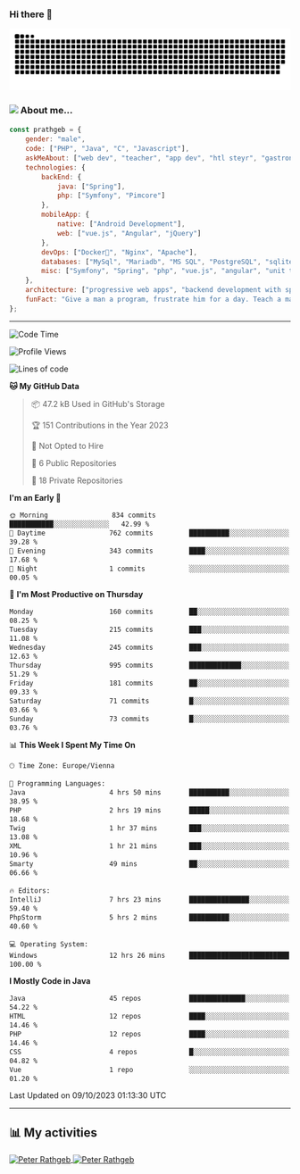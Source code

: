 ### Hi there 👋

<div align="center">
  <img  src="https://github.com/1999AZZAR/1999AZZAR/blob/main/resources/img/grid-snake.svg"
       alt="snake" />
</div>

### <img src="https://media.giphy.com/media/VgCDAzcKvsR6OM0uWg/giphy.gif" width="50"> About me...  

```javascript
const prathgeb = {
    gender: "male",
    code: ["PHP", "Java", "C", "Javascript"],
    askMeAbout: ["web dev", "teacher", "app dev", "htl steyr", "gastronaut"],
    technologies: {
        backEnd: {
            java: ["Spring"],
            php: ["Symfony", "Pimcore"]
        },
        mobileApp: {
            native: ["Android Development"],
            web: ["vue.js", "Angular", "jQuery"]
        },
        devOps: ["Docker🐳", "Nginx", "Apache"],
        databases: ["MySql", "Mariadb", "MS SQL", "PostgreSQL", "sqlite"],
        misc: ["Symfony", "Spring", "php", "vue.js", "angular", "unit testing", "ci/cd using github actions"]
    },
    architecture: ["progressive web apps", "backend development with spring", "backend development with symfony"],
    funFact: "Give a man a program, frustrate him for a day. Teach a man to program, frustrate him for a lifetime."
};
```

---
<!--START_SECTION:waka-->
![Code Time](http://img.shields.io/badge/Code%20Time-365%20hrs%2025%20mins-blue)

![Profile Views](http://img.shields.io/badge/Profile%20Views-0-blue)

![Lines of code](https://img.shields.io/badge/From%20Hello%20World%20I%27ve%20Written-2.5%20million%20lines%20of%20code-blue)

**🐱 My GitHub Data** 

> 📦 47.2 kB Used in GitHub's Storage 
 > 
> 🏆 151 Contributions in the Year 2023
 > 
> 🚫 Not Opted to Hire
 > 
> 📜 6 Public Repositories 
 > 
> 🔑 18 Private Repositories 
 > 
**I'm an Early 🐤** 

```text
🌞 Morning                834 commits         ███████████░░░░░░░░░░░░░░   42.99 % 
🌆 Daytime                762 commits         ██████████░░░░░░░░░░░░░░░   39.28 % 
🌃 Evening                343 commits         ████░░░░░░░░░░░░░░░░░░░░░   17.68 % 
🌙 Night                  1 commits           ░░░░░░░░░░░░░░░░░░░░░░░░░   00.05 % 
```
📅 **I'm Most Productive on Thursday** 

```text
Monday                   160 commits         ██░░░░░░░░░░░░░░░░░░░░░░░   08.25 % 
Tuesday                  215 commits         ███░░░░░░░░░░░░░░░░░░░░░░   11.08 % 
Wednesday                245 commits         ███░░░░░░░░░░░░░░░░░░░░░░   12.63 % 
Thursday                 995 commits         █████████████░░░░░░░░░░░░   51.29 % 
Friday                   181 commits         ██░░░░░░░░░░░░░░░░░░░░░░░   09.33 % 
Saturday                 71 commits          █░░░░░░░░░░░░░░░░░░░░░░░░   03.66 % 
Sunday                   73 commits          █░░░░░░░░░░░░░░░░░░░░░░░░   03.76 % 
```


📊 **This Week I Spent My Time On** 

```text
🕑︎ Time Zone: Europe/Vienna

💬 Programming Languages: 
Java                     4 hrs 50 mins       ██████████░░░░░░░░░░░░░░░   38.95 % 
PHP                      2 hrs 19 mins       █████░░░░░░░░░░░░░░░░░░░░   18.68 % 
Twig                     1 hr 37 mins        ███░░░░░░░░░░░░░░░░░░░░░░   13.08 % 
XML                      1 hr 21 mins        ███░░░░░░░░░░░░░░░░░░░░░░   10.96 % 
Smarty                   49 mins             ██░░░░░░░░░░░░░░░░░░░░░░░   06.66 % 

🔥 Editors: 
IntelliJ                 7 hrs 23 mins       ███████████████░░░░░░░░░░   59.40 % 
PhpStorm                 5 hrs 2 mins        ██████████░░░░░░░░░░░░░░░   40.60 % 

💻 Operating System: 
Windows                  12 hrs 26 mins      █████████████████████████   100.00 % 
```

**I Mostly Code in Java** 

```text
Java                     45 repos            ██████████████░░░░░░░░░░░   54.22 % 
HTML                     12 repos            ████░░░░░░░░░░░░░░░░░░░░░   14.46 % 
PHP                      12 repos            ████░░░░░░░░░░░░░░░░░░░░░   14.46 % 
CSS                      4 repos             █░░░░░░░░░░░░░░░░░░░░░░░░   04.82 % 
Vue                      1 repo              ░░░░░░░░░░░░░░░░░░░░░░░░░   01.20 % 
```




 Last Updated on 09/10/2023 01:13:30 UTC
<!--END_SECTION:waka-->

---
  ## 📊 My activities
  <a href="https://github.com/prathgeb">
    <img width=450 height=170 align="center" alt="Peter Rathgeb" src="https://github-readme-stats.vercel.app/api?username=prathgeb&include_all_commits=true&count_private=true&theme=midnight-purple&show_icons=true&bg_color=0D1117&hide_border=true" />
  </a>
  <a href="https://github.com/prathgeb">
    <img align="center" alt="Peter Rathgeb" src="https://github-readme-stats.vercel.app/api/top-langs/?username=prathgeb&include_all_commits=true&count_private=true&theme=midnight-purple&show_icons=true&layout=compact&bg_color=0D1117&hide_border=true" />
  </a>
